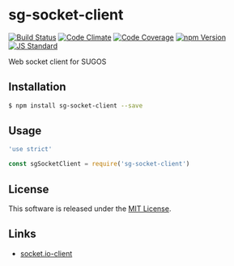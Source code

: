 sg-socket-client
==========

<!---
This file is generated by ape-tmpl. Do not update manually.
--->

<!-- Badge Start -->
<a name="badges"></a>

[![Build Status][bd_travis_shield_url]][bd_travis_url]
[![Code Climate][bd_codeclimate_shield_url]][bd_codeclimate_url]
[![Code Coverage][bd_codeclimate_coverage_shield_url]][bd_codeclimate_url]
[![npm Version][bd_npm_shield_url]][bd_npm_url]
[![JS Standard][bd_standard_shield_url]][bd_standard_url]

[bd_repo_url]: https://github.com/realglobe-Inc/sg-socket-client
[bd_travis_url]: http://travis-ci.org/realglobe-Inc/sg-socket-client
[bd_travis_shield_url]: http://img.shields.io/travis/realglobe-Inc/sg-socket-client.svg?style=flat
[bd_license_url]: https://github.com/realglobe-Inc/sg-socket-client/blob/master/LICENSE
[bd_codeclimate_url]: http://codeclimate.com/github/realglobe-Inc/sg-socket-client
[bd_codeclimate_shield_url]: http://img.shields.io/codeclimate/github/realglobe-Inc/sg-socket-client.svg?style=flat
[bd_codeclimate_coverage_shield_url]: http://img.shields.io/codeclimate/coverage/github/realglobe-Inc/sg-socket-client.svg?style=flat
[bd_gemnasium_url]: https://gemnasium.com/realglobe-Inc/sg-socket-client
[bd_gemnasium_shield_url]: https://gemnasium.com/realglobe-Inc/sg-socket-client.svg
[bd_npm_url]: http://www.npmjs.org/package/sg-socket-client
[bd_npm_shield_url]: http://img.shields.io/npm/v/sg-socket-client.svg?style=flat
[bd_standard_url]: http://standardjs.com/
[bd_standard_shield_url]: https://img.shields.io/badge/code%20style-standard-brightgreen.svg

<!-- Badge End -->


<!-- Description Start -->
<a name="description"></a>

Web socket client for SUGOS

<!-- Description End -->


<!-- Overview Start -->
<a name="overview"></a>



<!-- Overview End -->


<!-- Sections Start -->
<a name="sections"></a>

<!-- Section from "doc/guides/01.Installation.md.hbs" Start -->

<a name="section-doc-guides-01-installation-md"></a>
Installation
-----

```bash
$ npm install sg-socket-client --save
```


<!-- Section from "doc/guides/01.Installation.md.hbs" End -->

<!-- Section from "doc/guides/02.Usage.md.hbs" Start -->

<a name="section-doc-guides-02-usage-md"></a>
Usage
---------

```javascript
'use strict'

const sgSocketClient = require('sg-socket-client')

```


<!-- Section from "doc/guides/02.Usage.md.hbs" End -->


<!-- Sections Start -->


<!-- LICENSE Start -->
<a name="license"></a>

License
-------
This software is released under the [MIT License](https://github.com/realglobe-Inc/sg-socket-client/blob/master/LICENSE).

<!-- LICENSE End -->


<!-- Links Start -->
<a name="links"></a>

Links
------

+ [socket.io-client](https://github.com/socketio/socket.io-client#readme)

<!-- Links End -->
